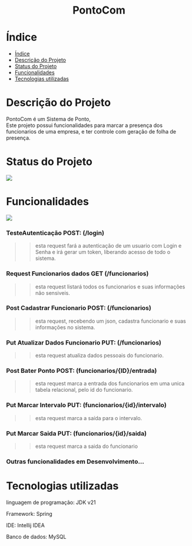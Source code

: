 ﻿<h1 align="center"> PontoCom </h1>

# Índice
* [Índice](#índice)
* [Descrição do Projeto](#descrição-do-projeto)
* [Status do Projeto](#status-do-projeto)
* [Funcionalidades](#funcionalidades)
* [Tecnologias utilizadas](#tecnologias-utilizadas)


# Descrição do Projeto

<p>PontoCom é um Sistema de Ponto,
<br>Este projeto possui funcionalidades para marcar a presença dos funcionarios de uma empresa, e ter controle com geração de folha de presença.</p>

# Status do Projeto

<img loading="lazy" src="http://img.shields.io/static/v1?label=STATUS&message=INCOMPLETO&labelColor=%2339362C&color=%23B89931&style=for-the-badge" />

# Funcionalidades


<img loading="lazy" src="https://github.com/LucasdeMatheus/pontocom/assets/134244848/af8d3168-3867-4ed3-8a6a-778a5bb84221"/>

### TesteAutenticação POST: (/login)
>>esta request fará a autenticação de um usuario com Login e Senha e irá gerar um token, liberando acesso de todo o sistema.

### Request Funcionarios dados GET (/funcionarios)
>>esta request listará todos os funcionarios e suas informações não sensiveis.

### Post Cadastrar Funcionario POST: (/funcionarios)
>>esta request, recebendo um json, cadastra funcionario e suas informações no sistema.

### Put Atualizar Dados Funcionario PUT: (/funcionarios)
>>esta request atualiza dados pessoais do funcionario.

### Post Bater Ponto POST: (funcionarios/{ID}/entrada)
>>esta request marca a entrada dos funcionarios em uma unica tabela relacional, pelo id do funcionario.

### Put Marcar Intervalo PUT: (funcionarios/{id}/intervalo)
>>esta request marca a saída para o intervalo.

### Put Marcar Saida PUT: (funcionarios/{id}/saida)
>>esta request marca a saida do funcionario

### Outras funcionalidades em Desenvolvimento...

# Tecnologias utilizadas

<p>linguagem de programação: JDK v21</p>
<p>Framework: Spring</p>
<p>IDE: Intellij IDEA</p>
<p>Banco de dados: MySQL</p>
